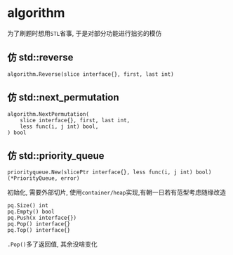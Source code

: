 # algorithm

为了刷题时想用`STL`省事, 于是对部分功能进行拙劣的模仿

## 仿 std::reverse

```
algorithm.Reverse(slice interface{}, first, last int)
```

## 仿 std::next_permutation

```
algorithm.NextPermutation(
	slice interface{}, first, last int,
	less func(i, j int) bool,
) bool
```

## 仿 std::priority_queue

```
priorityqueue.New(slicePtr interface{}, less func(i, j int) bool) (*PriorityQueue, error)
```

初始化, 需要外部切片, 使用`container/heap`实现,有朝一日若有范型考虑随缘改造

```
pq.Size() int
pq.Empty() bool
pq.Push(x interface{})
pq.Pop() interface{}
pq.Top() interface{}
```

`.Pop()`多了返回值, 其余没啥变化
